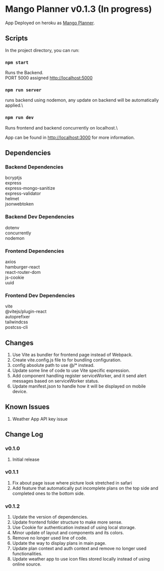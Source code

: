 # Mango Planner v0.1.3 (In progress)

App Deployed on heroku as [Mango Planner](https://mangoplanner.herokuapp.com/).

## Scripts

In the project directory, you can run:

### `npm start`

Runs the Backend.\
PORT 5000 assigned [http://localhost:5000](http://localhost:5000)

### `npm run server`

runs backend using nodemon, any update on backend will be automatically applied.\

### `npm run dev`

Runs frontend and backend concurrently on localhost.\

App can be found in [http://localhost:3000](http://localhost:3000) for more information.

## Dependencies

### Backend Dependencies

bcryptjs\
express\
express-mongo-sanitize\
express-validator\
helmet\
jsonwebtoken

### Backend Dev Dependencies

dotenv\
concurrently\
nodemon

### Frontend Dependencies

axios\
hamburger-react\
react-router-dom\
js-cookie\
uuid

### Frontend Dev Dependencies

vite\
@vitejs/plugin-react\
autoprefixer\
tailwindcss\
postcss-cli

## Changes

1. Use Vite as bundler for frontend page instead of Webpack.
2. Create vite.config.js file to for bundling configuration.
3. config absolute path to use @/\* instead.
4. Update some line of code to use Vite specific expression.
5. Add component handling register serviceWorker, and it send alert messages based on serviceWorker status.
6. Update manifest.json to handle how it will be displayed on mobile device.

## Known Issues

1. Weather App API key issue

## Change Log

### v0.1.0

1. Initial release

### v0.1.1

1. Fix about page issue where picture look stretched in safari
2. Add feature that automatically put incomplete plans on the top side and completed ones to the bottom side.

### v0.1.2

1. Update the version of dependencies.
2. Update frontend folder structure to make more sense.
3. Use Cookie for authentication instead of using local storage.
4. Minor update of layout and components and its colors.
5. Remove no longer used line of code.
6. Update the way to display plans in main page.
7. Update plan context and auth context and remove no longer used functionalities.
8. Update weather app to use icon files stored locally instead of using online source.
